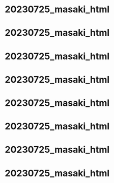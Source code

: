 # 20230725_masaki_html
# 20230725_masaki_html
# 20230725_masaki_html
# 20230725_masaki_html
# 20230725_masaki_html
# 20230725_masaki_html
# 20230725_masaki_html
# 20230725_masaki_html
